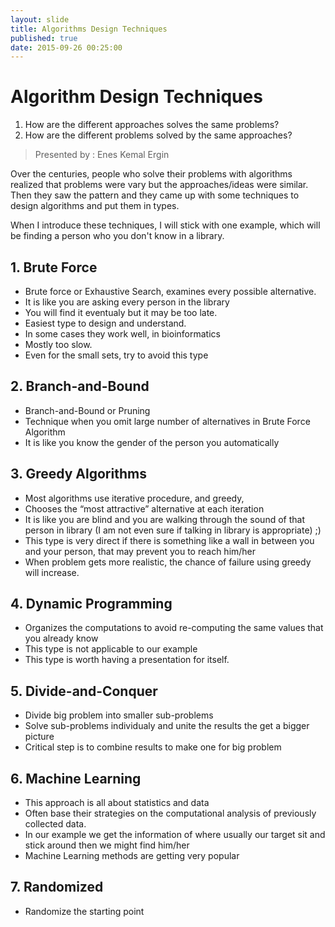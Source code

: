 ```yaml
---
layout: slide
title: Algorithms Design Techniques
published: true
date: 2015-09-26 00:25:00
---
```


# Algorithm Design Techniques

1. How are the different approaches solves the same problems?
2. How are the different problems solved by the same approaches?

> Presented by : Enes Kemal Ergin

Over the centuries, people who solve their problems with algorithms realized that problems were vary but the approaches/ideas were similar. Then they saw the pattern and they came up with some techniques to design algorithms and put them in types.

When I introduce these techniques, I will stick with one example, which will be finding a person who you don't know in a library.

## 1. Brute Force

- Brute force or Exhaustive Search, examines every possible alternative.
- It is like you are asking every person in the library
- You will find it eventualy but it may be too late.
- Easiest type to design and understand.
- In some cases they work well, in bioinformatics
- Mostly too slow.
- Even for the small sets, try to avoid this type


## 2. Branch-and-Bound

- Branch-and-Bound or Pruning
- Technique when you omit large number of alternatives in Brute Force Algorithm
- It is like you know the gender of the person you automatically

## 3. Greedy Algorithms

- Most algorithms use iterative procedure, and greedy,
- Chooses the “most attractive” alternative at each iteration
- It is like you are blind and you are walking through the sound of that person in library (I am not even sure if talking in library is appropriate) ;)
- This type is very direct if there is something like a wall in between you and your person, that may prevent you to reach him/her
- When problem gets more realistic, the chance of failure using greedy will increase.

## 4. Dynamic Programming

- Organizes the computations to avoid re-computing the same values that you already know
- This type is not applicable to our example
- This type is worth having a presentation for itself.

## 5. Divide-and-Conquer

- Divide big problem into smaller sub-problems
- Solve sub-problems individualy and unite the results the get a bigger picture
- Critical step is to combine results to make one for big problem

## 6. Machine Learning

- This approach is all about statistics and data
- Often base their strategies on the computational analysis of previously collected data.
- In our example we get the information of where usually our target sit and stick around then we might find him/her
- Machine Learning methods are getting very popular

## 7. Randomized


- Randomize the starting point
